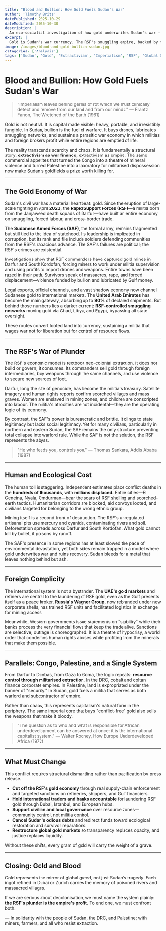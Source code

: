 ```yaml
---
title: "Blood and Bullion: How Gold Fuels Sudan's War"
author: 'Timothy Brits'
datePublished: 2025-10-29
dateModified: 2025-10-30
description: |
  An eco-socialist investigation of how gold underwrites Sudan's war — and how the RSF's plunder economy, foreign sponsors, and imperial markets profit from blood and bullion.
excerpt: |
  Gold is Sudan's war currency. The RSF's smuggling empire, backed by foreign capital, turns extraction into annihilation, while the state fragments and civilians pay the cost.
image: /images/blood-and-gold-bullion-sudan.jpg
categories: ['Analysis']
tags: ['Sudan', 'Gold', 'Extractivism', 'Imperialism', 'RSF', 'Global South']
---
```


# Blood and Bullion: How Gold Fuels Sudan's War

> "Imperialism leaves behind germs of rot which we must clinically detect and remove from our land and from our minds."
> — Frantz Fanon, The Wretched of the Earth (1961)

Gold is not neutral. It is capital made visible: heavy, portable, and irresistibly fungible.
In Sudan, bullion is the fuel of warfare. It buys drones, lubricates smuggling networks, and sustains a parasitic war economy in which militias and foreign brokers profit while entire regions are emptied of life.

The reality transcends scarcity and chaos. It is fundamentally a structural story: **extractivism as war finance**, extractivism as empire.
The same commercial appetites that turned the Congo into a theatre of mineral violence and turned Palestine into a laboratory for militarised dispossession now make Sudan's goldfields a prize worth killing for.

---

## The Gold Economy of War

Sudan's civil war has a material heartbeat: gold.
Since the eruption of large-scale fighting in April **2023**, the **Rapid Support Forces (RSF)**—a militia born from the Janjaweed death squads of Darfur—have built an entire economy on smuggling, forced labour, and cross-border trade.

The **Sudanese Armed Forces (SAF)**, the formal army, remains fragmented but still tied to the idea of statehood. Its leadership is implicated in corruption, but its rank and file include soldiers defending communities from the RSF's rapacious advance. The SAF's failures are political; the RSF's crimes are existential.

Investigations show that RSF commanders have captured gold mines in Darfur and South Kordofan, forcing miners to work under militia supervision and using profits to import drones and weapons. Entire towns have been razed in their path. Survivors speak of massacres, rape, and forced displacement—violence funded by bullion and lubricated by Gulf money.

Legal exports, official channels, and a vast shadow economy now channel Sudanese gold to international markets. The **United Arab Emirates** has become the main gateway, absorbing up to **90%** of declared shipments. But behind those numbers lies a darker current: **RSF-controlled smuggling networks** moving gold via Chad, Libya, and Egypt, bypassing all state oversight.

These routes convert looted land into currency, sustaining a militia that wages war not for liberation but for control of resource flows.

---

## The RSF's War of Plunder

The RSF's economic model is textbook neo-colonial extraction.
It does not build or govern; it consumes. Its commanders sell gold through foreign intermediaries, buy weapons through the same channels, and use violence to secure new sources of loot.

Darfur, long the site of genocide, has become the militia's treasury. Satellite imagery and human rights reports confirm scorched villages and mass graves. Women are enslaved in mining zones, and children are conscripted into labour. The militia's atrocities are not incidental—they are the operating logic of its economy.

By contrast, the SAF's power is bureaucratic and brittle. It clings to state legitimacy but lacks social legitimacy. Yet for many civilians, particularly in northern and eastern Sudan, the SAF remains the only structure preventing total collapse into warlord rule. While the SAF is not the solution, the RSF represents the abyss.

> "He who feeds you, controls you."
> — Thomas Sankara, Addis Ababa (1987)

---

## Human and Ecological Cost

The human toll is staggering. Independent estimates place conflict deaths in the **hundreds of thousands**, with **millions displaced.**
Entire cities—El Geneina, Nyala, Omdurman—bear the scars of RSF shelling and scorched-earth tactics. Humanitarian corridors are blocked, aid convoys looted, and civilians targeted for belonging to the wrong ethnic group.

Mining itself is a second front of destruction. The RSF's unregulated artisanal pits use mercury and cyanide, contaminating rivers and soil. Deforestation spreads across Darfur and South Kordofan. What gold cannot kill by bullet, it poisons by runoff.

The SAF's presence in some regions has at least slowed the pace of environmental devastation, yet both sides remain trapped in a model where gold underwrites war and ruins recovery. Sudan bleeds for a metal that leaves nothing behind but ash.

---

## Foreign Complicity

The international system is not a bystander.
The **UAE's gold markets** and refiners are central to the laundering of RSF gold, even as the Gulf presents itself as a peace broker.
**Russia's Wagner Group**, now rebranded under new corporate shells, has trained RSF units and facilitated logistics in exchange for mining access.

Meanwhile, Western governments issue statements on "stability" while their banks process the very financial flows that keep the trade alive.
Sanctions are selective; outrage is choreographed. It is a theatre of hypocrisy, a world order that condemns human rights abuses while profiting from the minerals that make them possible.

---

## Parallels: Congo, Palestine, and a Single System

From Darfur to Donbas, from Gaza to Goma, the logic repeats: **resource control through militarised extraction.**
In the DRC, cobalt and coltan finance corporate empires.
In Palestine, land is expropriated under the banner of "security."
In Sudan, gold fuels a militia that serves as both warlord and subcontractor of empire.

Rather than chaos, this represents capitalism's natural form in the periphery.
The same imperial core that buys "conflict-free" gold also sells the weapons that make it bloody.

> "The question as to who and what is responsible for African underdevelopment can be answered at once: it is the international capitalist system."
> — Walter Rodney, How Europe Underdeveloped Africa (1972)

---

## What Must Change

This conflict requires structural dismantling rather than pacification by press release.

- **Cut off the RSF's gold economy** through real supply-chain enforcement and targeted sanctions on refineries, shippers, and Gulf financiers.
- **Hold international traders and banks accountable** for laundering RSF gold through Dubai, Istanbul, and European hubs.
- **Support civilian and local governance** over resource zones—community control, not militia control.
- **Cancel Sudan's odious debts** and redirect funds toward ecological restoration and survivor reparations.
- **Restructure global gold markets** so transparency replaces opacity, and justice replaces liquidity.

Without these shifts, every gram of gold will carry the weight of a grave.

---

## Closing: Gold and Blood

Gold represents the mirror of global greed, not just Sudan's tragedy.
Each ingot refined in Dubai or Zurich carries the memory of poisoned rivers and massacred villages.

If we are serious about decolonisation, we must name the system plainly: **the RSF's plunder is the empire's profit.**
To end one, we must confront both.

— In solidarity with the people of Sudan, the DRC, and Palestine; with miners, farmers, and all who resist extraction.
